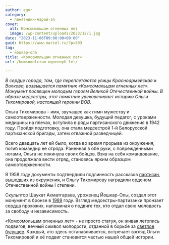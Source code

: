 ```yaml
---
author: egor
category:
  - памятники-марий-эл
cover:
  alt: Комсомольцам огненных лет
  image: /wp-content/uploads/2023/12/1.jpg
date: "2023-11-06T09:00:00+00:00"
guid: https://www.mariel.ru/?p=503
tag:
  - йошкар-ола
title: «Комсомольцам огненных лет»
url: /komsomolczam-ognennyh-let/

---
```

_В сердце города, там, где переплетаются улицы Красноармейская и Волкова, возвышается памятник «Комсомольцам огненных лет». Монумент посвящен молодым героям Великой Отечественной войны. В образе медсестры, этот памятник увековечивает историю Ольги Тихомировой, настоящей героини ВОВ._

Ольга Тихомирова – имя, звучащее как гимн мужеству и самоотверженности. Молодая девушка, будущий педагог, с уроками медицины на плечах, вступила в ряды партизанского движения в 1942 году. Пройдя подготовку, она стала медсестрой 1-й Белорусской партизанской бригады, затем отважной разведчицей.

Всего двадцать лет ей было, когда во время прорыва из окружения, погиб командир её отряда. Раненная в обе руки, с поврежденными ногами, Ольга не покинула своих бойцов. Взяв на себя командование, она продолжала вести отряд, становясь ярким образцом самоотверженности.

В 1958 году документы подтвердили подлинность рассказов [партизан](/wwi/), вышедших из окружения, и Ольгу Тихомирову наградили орденом Отечественной войны I степени.

Скульптор Шаукат Ахматгараев, уроженец Йошкар-Олы, создал этот монумент в бронзе в [1989](https://ru.wikipedia.org/wiki/1989_%D0%B3%D0%BE%D0%B4) году. Взгляд медсестры-партизанки пронзает сердца прохожих, напоминая о подвиге тех, кто отдал свою молодость за свободу и независимость.

«Комсомольцам огненных лет» \- не просто статуя, он живая летопись подвигов, вечный символ молодости, отданной в борьбе за [светлое будущее](/potawatomi/). Каждый, кто здесь останавливается, встречает взгляд Ольги Тихомировой и её подвиг становится частью нашей общей истории.
